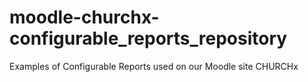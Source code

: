 # moodle-churchx-configurable_reports_repository
Examples of Configurable Reports used on our Moodle site CHURCHx
